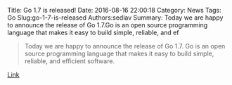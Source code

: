 Title: Go 1.7 is released!
Date: 2016-08-16 22:00:18
Category: News
Tags: Go
Slug:go-1-7-is-released
Authors:sedlav
Summary: Today we are happy to announce the release of Go 1.7.Go is an open source programming language that makes it easy to build simple, reliable, and ef

> Today we are happy to announce the release of Go 1.7.
Go is an open source programming language that makes it easy to build simple, reliable, and efficient software.

[Link](https://blog.golang.org/go1.7)
